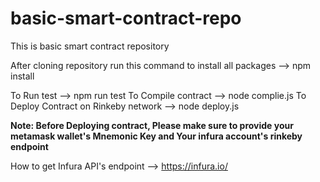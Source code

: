 # basic-smart-contract-repo
This is basic smart contract repository

After cloning repository run this command to install all packages --> npm install

To Run test --> npm run test
To Compile contract --> node complie.js
To Deploy Contract on Rinkeby network --> node deploy.js

**Note: Before Deploying contract, Please make sure to provide your metamask wallet's Mnemonic Key and Your infura account's rinkeby endpoint**

How to get Infura API's endpoint --> https://infura.io/


